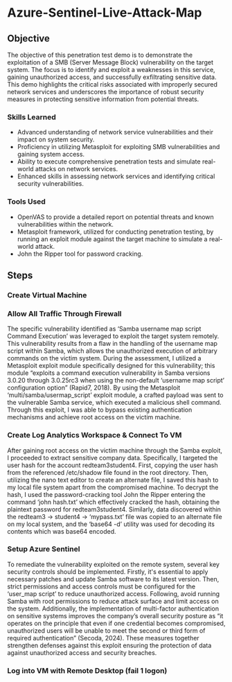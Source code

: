 # Azure-Sentinel-Live-Attack-Map


## Objective

The objective of this penetration test demo is to demonstrate the exploitation of a SMB (Server Message Block) vulnerability on the target system. The focus is to identify and exploit a weaknesses in this service, gaining unauthorized access, and successfully exfiltrating sensitive data. This demo highlights the critical risks associated with improperly secured network services and underscores the importance of robust security measures in protecting sensitive information from potential threats.

### Skills Learned

- Advanced understanding of network service vulnerabilities and their impact on system security.
- Proficiency in utilizing Metasploit for exploiting SMB vulnerabilities and gaining system access.
- Ability to execute comprehensive penetration tests and simulate real-world attacks on network services.
- Enhanced skills in assessing network services and identifying critical security vulnerabilities.

### Tools Used

- OpenVAS to provide a detailed report on potential threats and known vulnerabilities within the network.
- Metasploit framework, utilized for conducting penetration testing, by running an exploit module against the target machine to simulate a real-world attack.
- John the Ripper tool for password cracking.


## Steps



### Create Virtual Machine


### Allow All Traffic Through Firewall

The specific vulnerability identified as ‘Samba username map script Command Execution’ was leveraged to exploit the target system remotely. This vulnerability results from a flaw in the handling of the username map script within Samba, which allows the unauthorized execution of arbitrary commands on the victim system. During the assessment, I utilized a Metasploit exploit module specifically designed for this vulnerability; this module “exploits a command execution vulnerability in Samba versions 3.0.20 through 3.0.25rc3 when using the non-default ‘username map script’ configuration option” (Rapid7, 2018). By using the Metasploit ‘multi/samba/usermap_script’ exploit module, a crafted payload was sent to the vulnerable Samba service, which executed a malicious shell command. Through this exploit, I was able to bypass existing authentication mechanisms and achieve root access on the victim machine.


### Create Log Analytics Workspace & Connect To VM

After gaining root access on the victim machine through the Samba exploit, I proceeded to extract sensitive company data. Specifically, I targeted the user hash for the account redteam3student4. First, copying the user hash from the referenced /etc/shadow file found in the root directory. Then, utilizing the nano text editor to create an alternate file, I saved this hash to my local file system apart from the compromised machine. To decrypt the hash, I used the password-cracking tool John the Ripper entering the command ‘john hash.txt’ which effectively cracked the hash, obtaining the plaintext password for redteam3student4. Similarly, data discovered within the redteam3 -> student4 -> ‘mypass.txt’ file was copied to an alternate file on my local system, and the ‘base64 -d’ utility was used for decoding its contents which was base64 encoded.


### Setup Azure Sentinel

To remediate the vulnerability exploited on the remote system, several key security controls should be implemented. Firstly, it's essential to apply necessary patches and update Samba software to its latest version. Then, strict permissions and access controls must be configured for the ‘user_map script’ to reduce unauthorized access. Following, avoid running Samba with root permissions to reduce attack surface and limit access on the system. Additionally, the implementation of multi-factor authentication on sensitive systems improves the company’s overall security posture as “it operates on the principle that even if one credential becomes compromised, unauthorized users will be unable to meet the second or third form of required authentication” (Secoda, 2024). These measures together strengthen defenses against this exploit ensuring the protection of data against unauthorized access and security breaches.

### Log into VM with Remote Desktop (fail 1 logon) 

